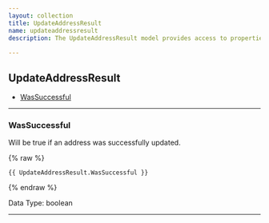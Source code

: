 ```yaml
---
layout: collection
title: UpdateAddressResult
name: updateaddressresult
description: The UpdateAddressResult model provides access to properties as a result of updating an address.
 
---
```


## UpdateAddressResult

* [WasSuccessful](#wassuccessful)

---

<a name="wassuccessful"></a>
### WasSuccessful
Will be true if an address was successfully updated.

{% raw %}
```liquid
{{ UpdateAddressResult.WasSuccessful }}

```
{% endraw %}

Data Type: boolean

---